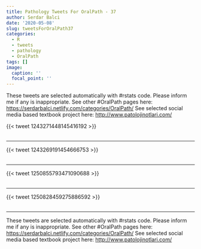 ```yaml
---
title: Pathology Tweets For OralPath - 37
author: Serdar Balci
date: '2020-05-08'
slug: tweetsForOralPath37
categories:
  - R
  - tweets
  - pathology
  - OralPath
tags: []
image:
  caption: ''
  focal_point: ''
---
```



These tweets are selected automatically with #rstats code. Please inform me if any is inappropriate.
See other #OralPath pages here: https://serdarbalci.netlify.com/categories/OralPath/ 
See selected social media based textbook project here: http://www.patolojinotlari.com/

{{< tweet 1243271448145416192 >}}
<br>
<br>
<hr>
{{< tweet 1243269191454666753 >}}
<br>
<br>
<hr>
{{< tweet 1250855793471090688 >}}
<br>
<br>
<hr>
{{< tweet 1250828459275886592 >}}
<br>
<br>
<hr>


These tweets are selected automatically with #rstats code. Please inform me if any is inappropriate.
See other #OralPath pages here: https://serdarbalci.netlify.com/categories/OralPath/ 
See selected social media based textbook project here: http://www.patolojinotlari.com/
